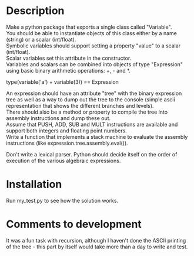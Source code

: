 # Description

Make a python package that exports a single class called "Variable".  
You should be able to instantiate objects of this class either by a name (string) or a scalar (int/float).  
Symbolic variables should support setting a property "value" to a scalar (int/float).  
Scalar variables set this attribute in the constructor.  
Variables and scalars can be combined into objects of type "Expression" using basic binary arithmetic operations: +, - and *.

type(variable('a') + variable(3)) == Expression

An expression should have an attribute "tree" with the binary expression tree as well as a way to dump out the tree to the console (simple ascii representation that shows the different branches and levels).  
There should also be a method or property to compile the tree into assembly instructions and dump these out.  
Assume that PUSH, ADD, SUB and MULT instructions are available and support both integers and floating point numbers.  
Write a function that implements a stack machine to evaluate the assembly instructions (like expression.tree.assembly.eval()).

Don't write a lexical parser. Python should decide itself on the order of execution of the various algebraic expressions.

# Installation

Run my_test.py to see how the solution works.

# Comments to development

It was a fun task with recursion, although I haven't done the ASCII printing of the tree - this part by itself would take more than a day to write and test.
